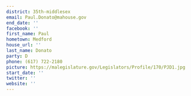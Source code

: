 ```yaml
---
district: 35th-middlesex
email: Paul.Donato@mahouse.gov
end_date: ''
facebook: ''
first_name: Paul
hometown: Medford
house_url: ''
last_name: Donato
party: D
phone: (617) 722-2180
picture: https://malegislature.gov/Legislators/Profile/170/PJD1.jpg
start_date: ''
twitter: ''
website: ''
---
```

